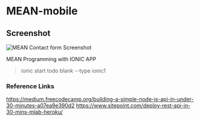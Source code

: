 # MEAN-mobile

## Screenshot

![MEAN Contact form Screenshot](https://techeasy.files.wordpress.com/2017/12/screenshot.gif)

MEAN Programming with IONIC APP

> ionic start todo blank --type ionic1



### Reference Links
https://medium.freecodecamp.org/building-a-simple-node-js-api-in-under-30-minutes-a07ea9e390d2
https://www.sitepoint.com/deploy-rest-api-in-30-mins-mlab-heroku/
